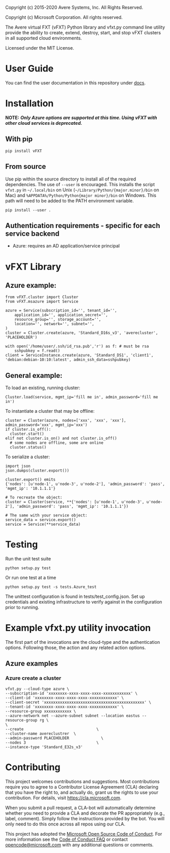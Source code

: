Copyright (c) 2015-2020 Avere Systems, Inc.  All Rights Reserved.

Copyright (c) Microsoft Corporation. All rights reserved.

The Avere virtual FXT (vFXT) Python library and vfxt.py command line utility
provide the ability to create, extend, destroy, start, and stop vFXT clusters in
all supported cloud environments.

Licensed under the MIT License.

# User Guide

You can find the user documentation in this repository under [docs](/docs/README.md).

# Installation

**NOTE:** ***Only Azure options are supported at this time. Using vFXT with other cloud services is deprecated.***

## With pip

```pip install vFXT```

## From source

Use pip within the source directory to install all of the required dependencies.
The use of `--user` is encouraged.  This installs the script `vfxt.py` in
`~/.local/bin` on Unix (`~/Library/Python/{major.minor}/bin` on Mac) and
`%APPDATA%/Python/Python{major minor}/bin` on Windows.  This path will
need to be added to the PATH environment variable.

```pip install --user .```

## Authentication requirements - specific for each service backend

- Azure: requires an AD application/service principal

# vFXT Library

## Azure example:

    from vFXT.cluster import Cluster
    from vFXT.msazure import Service

    azure = Service(subscription_id='', tenant_id='',
        application_id='', application_secret='',
        resource_group='', storage_account='',
        location='', network='', subnet='',
    )
    cluster = Cluster.create(azure, 'Standard_D16s_v3', 'averecluster', 'PLACEHOLDER')

    with open('/home/user/.ssh/id_rsa.pub','r') as f: # must be rsa
        sshpubkey = f.read()
    client = ServiceInstance.create(azure, 'Standard_DS1', 'client1', 'debian:debian-10:10:latest', admin_ssh_data=sshpubkey)

## General example:

To load an existing, running cluster:

    Cluster.load(service, mgmt_ip='fill me in', admin_password='fill me in')

To instantiate a cluster that may be offline:

    cluster = Cluster(azure, nodes=['xxx', 'xxx', 'xxx'], admin_password='xxx', mgmt_ip='xxx')
    if cluster.is_off():
      cluster.start()
    elif not cluster.is_on() and not cluster.is_off()
      # some nodes are offline, some are online
      cluster.status()

To serialize a cluster:

    import json
    json.dumps(cluster.export())

    cluster.export() emits
    {'nodes': [u'node-1', u'node-3', u'node-2'], 'admin_password': 'pass', 'mgmt_ip': '10.1.1.1'}

    # To recreate the object:
    cluster = Cluster(service, **{'nodes': [u'node-1', u'node-3', u'node-2'], 'admin_password': 'pass', 'mgmt_ip': '10.1.1.1'})

    # The same with your service object:
    service_data = service.export()
    service = Service(**service_data)

# Testing

Run the unit test suite

    python setup.py test

Or run one test at a time

    python setup.py test -s tests.Azure_test

The unittest configuration is found in tests/test_config.json.  Set up credentials and existing infrastructure to verify against in the configuration prior to running.

# Example vfxt.py utility invocation

The first part of the invocations are the cloud-type and the authentication options.  Following those, the action and any related action options.

## Azure examples

### Azure create a cluster

    vfxt.py --cloud-type azure \
    --subscription-id 'xxxxxxxx-xxxx-xxxx-xxxx-xxxxxxxxxxxx' \
    --client-id 'xxxxxxxx-xxxx-xxxx-xxxx-xxxxxxxxxxxx' \
    --client-secret 'xxxxxxxxxxxxxxxxxxxxxxxxxxxxxxxxxxxxxxxxxxxx' \
    --tenant-id 'xxxxxxxx-xxxx-xxxx-xxxx-xxxxxxxxxxxx' \
    --resource-group xxxxxxxxxxxx \
    --azure-network net --azure-subnet subnet --location eastus --resource-group rg \
    \
    --create                                \
    --cluster-name avereclustrer  \
    --admin-password PLACEHOLDER              \
    --nodes 3                               \
    --instance-type 'Standard_E32s_v3' 

# Contributing

This project welcomes contributions and suggestions.  Most contributions require you to agree to a
Contributor License Agreement (CLA) declaring that you have the right to, and actually do, grant us
the rights to use your contribution. For details, visit https://cla.microsoft.com.

When you submit a pull request, a CLA-bot will automatically determine whether you need to provide
a CLA and decorate the PR appropriately (e.g., label, comment). Simply follow the instructions
provided by the bot. You will only need to do this once across all repos using our CLA.

This project has adopted the [Microsoft Open Source Code of Conduct](https://opensource.microsoft.com/codeofconduct/).
For more information see the [Code of Conduct FAQ](https://opensource.microsoft.com/codeofconduct/faq/) or
contact [opencode@microsoft.com](mailto:opencode@microsoft.com) with any additional questions or comments.
